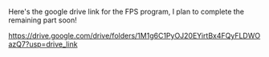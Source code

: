 Here's the google drive link for the FPS program, I plan to complete the remaining part soon!

https://drive.google.com/drive/folders/1M1g6C1PyOJ20EYirtBx4FQyFLDWOazQ7?usp=drive_link

